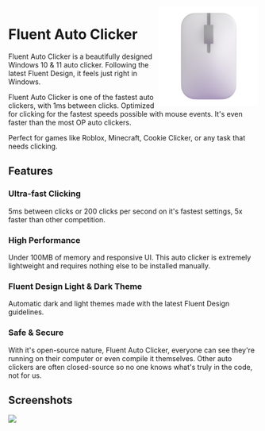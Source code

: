<img align=right src="assets/FluentAutoClicker.png" width="200px" />

# Fluent Auto Clicker

Fluent Auto Clicker is a beautifully designed Windows 10 & 11 auto clicker. Following the latest Fluent Design, it feels just right in Windows.

Fluent Auto Clicker is one of the fastest auto clickers, with 1ms between clicks. Optimized for clicking for the fastest speeds possible with mouse events. It's even faster than the most OP auto clickers.

Perfect for games like Roblox, Minecraft, Cookie Clicker, or any task that needs clicking.

## Features

### Ultra-fast Clicking

5ms between clicks or 200 clicks per second on it's fastest settings, 5x faster than other competition.

### High Performance

Under 100MB of memory and responsive UI. This auto clicker is extremely lightweight and requires nothing else to be installed manually.

### Fluent Design Light & Dark Theme

Automatic dark and light themes made with the latest Fluent Design guidelines.

### Safe & Secure

With it's open-source nature, Fluent Auto Clicker, everyone can see they're running on their computer or even compile it themselves. Other auto clickers are often closed-source so no one knows what's truly in the code, not for us.

## Screenshots

<picture>
  <source media="(prefers-color-scheme: dark)" srcset="https://github.com/RyanLua/FluentAutoClicker/assets/80087248/eee955ac-4429-4262-ba84-48bf99c121d1">
  <source media="(prefers-color-scheme: light)" srcset="https://github.com/RyanLua/FluentAutoClicker/assets/80087248/ea30b709-fe74-4cec-b513-7aebf25d4270">
  <img src="https://github.com/RyanLua/FluentAutoClicker/assets/80087248/ea30b709-fe74-4cec-b513-7aebf25d4270">
</picture>
